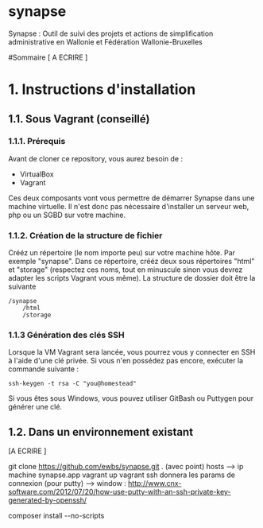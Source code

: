 # synapse
Synapse : Outil de suivi des projets et actions de simplification administrative en Wallonie et Fédération Wallonie-Bruxelles

#Sommaire
[ A ECRIRE ]

# 1. Instructions d'installation

## 1.1. Sous Vagrant (conseillé)

### 1.1.1. Prérequis

Avant de cloner ce repository, vous aurez besoin de :
- VirtualBox
- Vagrant

Ces deux composants vont vous permettre de démarrer Synapse dans une machine virtuelle.
Il n'est donc pas nécessaire d'installer un serveur web, php ou un SGBD sur votre machine.

### 1.1.2. Création de la structure de fichier

Crééz un répertoire (le nom importe peu) sur votre machine hôte. Par exemple "synapse".
Dans ce répertoire, crééz deux sous répertoires "html" et "storage" (respectez ces noms, tout en minuscule sinon vous devrez adapter les scripts Vagrant vous même).
La structure de dossier doit être la suivante

    /synapse
        /html
        /storage
        
### 1.1.3 Génération des clés SSH

Lorsque la VM Vagrant sera lancée, vous pourrez vous y connecter en SSH à l'aide d'une clé privée.
Si vous n'en possédez pas encore, exécuter la commande suivante :

    ssh-keygen -t rsa -C "you@homestead"
    
Si vous êtes sous Windows, vous pouvez utiliser GitBash ou Puttygen pour générer une clé.
    
    

## 1.2. Dans un environnement existant

[A ECRIRE ]

git clone https://github.com/ewbs/synapse.git .  (avec point)
hosts --> ip machine synapse.app
vagrant up
vagrant ssh donnera les params de connexion (pour putty) --> window : http://www.cnx-software.com/2012/07/20/how-use-putty-with-an-ssh-private-key-generated-by-openssh/





composer install --no-scripts
